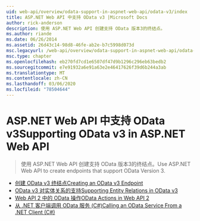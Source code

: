 ```yaml
---
uid: web-api/overview/odata-support-in-aspnet-web-api/odata-v3/index
title: ASP.NET Web API 中支持 OData v3 |Microsoft Docs
author: rick-anderson
description: 使用 ASP.NET Web API 创建支持 OData 版本3的终结点。
ms.author: riande
ms.date: 06/26/2014
ms.assetid: 26d43c14-98d8-46fe-ab2e-b7c5998d073d
msc.legacyurl: /web-api/overview/odata-support-in-aspnet-web-api/odata-v3
msc.type: chapter
ms.openlocfilehash: eb270fd7cd1e6507df47d9b1296c296eb63bedb2
ms.sourcegitcommit: e7e91932a6e91a63e2e46417626f39d6b244a3ab
ms.translationtype: MT
ms.contentlocale: zh-CN
ms.lasthandoff: 03/06/2020
ms.locfileid: "78504644"
---
```

# <a name="supporting-odata-v3-in-aspnet-web-api"></a><span data-ttu-id="88e9a-103">ASP.NET Web API 中支持 OData v3</span><span class="sxs-lookup"><span data-stu-id="88e9a-103">Supporting OData v3 in ASP.NET Web API</span></span>

> <span data-ttu-id="88e9a-104">使用 ASP.NET Web API 创建支持 OData 版本3的终结点。</span><span class="sxs-lookup"><span data-stu-id="88e9a-104">Use ASP.NET Web API to create endpoints that support OData Version 3.</span></span>

- [<span data-ttu-id="88e9a-105">创建 OData v3 终结点</span><span class="sxs-lookup"><span data-stu-id="88e9a-105">Creating an OData v3 Endpoint</span></span>](creating-an-odata-endpoint.md)
- [<span data-ttu-id="88e9a-106">OData v3 对实体关系的支持</span><span class="sxs-lookup"><span data-stu-id="88e9a-106">Supporting Entity Relations in OData v3</span></span>](working-with-entity-relations.md)
- [<span data-ttu-id="88e9a-107">Web API 2 中的 OData 操作</span><span class="sxs-lookup"><span data-stu-id="88e9a-107">OData Actions in Web API 2</span></span>](odata-actions.md)
- [<span data-ttu-id="88e9a-108">从 .NET 客户端调用 OData 服务 (C#)</span><span class="sxs-lookup"><span data-stu-id="88e9a-108">Calling an OData Service From a .NET Client (C#)</span></span>](calling-an-odata-service-from-a-net-client.md)
